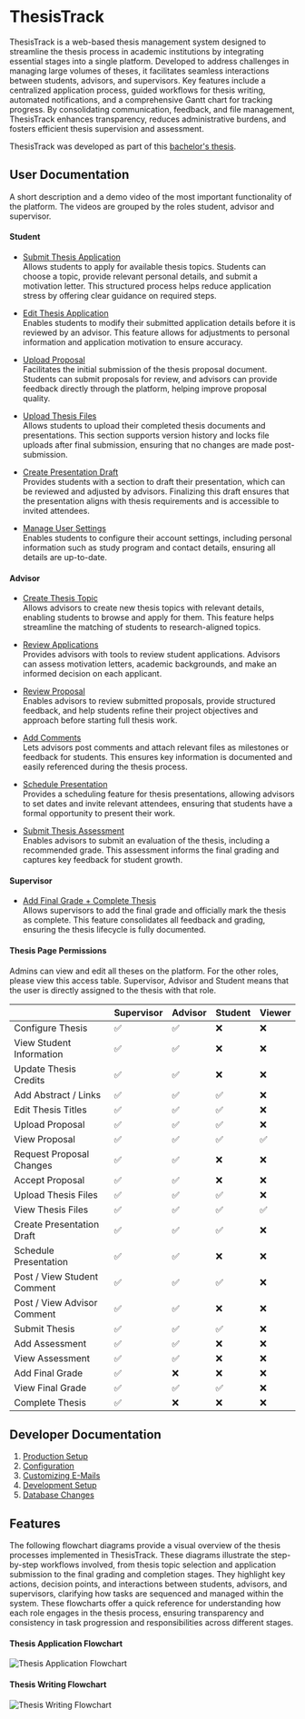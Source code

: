 # ThesisTrack

ThesisTrack is a web-based thesis management system designed to streamline the thesis process in academic institutions by integrating essential stages into a single platform. 
Developed to address challenges in managing large volumes of theses, it facilitates seamless interactions between students, advisors, and supervisors. 
Key features include a centralized application process, guided workflows for thesis writing, automated notifications, and a comprehensive Gantt chart for tracking progress. 
By consolidating communication, feedback, and file management, ThesisTrack enhances transparency, reduces administrative burdens, and fosters efficient thesis supervision and assessment.

ThesisTrack was developed as part of this [bachelor's thesis](docs/files/ba-thesis-fabian-emilius.pdf).

## User Documentation

A short description and a demo video of the most important functionality of the platform.
The videos are grouped by the roles student, advisor and supervisor.

#### Student

- [Submit Thesis Application](https://live.rbg.tum.de/w/artemisintro/53606)  
  Allows students to apply for available thesis topics. Students can choose a topic, provide relevant personal details, and submit a motivation letter. This structured process helps reduce application stress by offering clear guidance on required steps.

- [Edit Thesis Application](https://live.rbg.tum.de/w/artemisintro/53607)  
  Enables students to modify their submitted application details before it is reviewed by an advisor. This feature allows for adjustments to personal information and application motivation to ensure accuracy.

- [Upload Proposal](https://live.rbg.tum.de/w/artemisintro/53608)  
  Facilitates the initial submission of the thesis proposal document. Students can submit proposals for review, and advisors can provide feedback directly through the platform, helping improve proposal quality.

- [Upload Thesis Files](https://live.rbg.tum.de/w/artemisintro/53609)  
  Allows students to upload their completed thesis documents and presentations. This section supports version history and locks file uploads after final submission, ensuring that no changes are made post-submission.

- [Create Presentation Draft](https://live.rbg.tum.de/w/artemisintro/53604)  
  Provides students with a section to draft their presentation, which can be reviewed and adjusted by advisors. Finalizing this draft ensures that the presentation aligns with thesis requirements and is accessible to invited attendees.

- [Manage User Settings](https://live.rbg.tum.de/w/artemisintro/53605)  
  Enables students to configure their account settings, including personal information such as study program and contact details, ensuring all details are up-to-date.

#### Advisor

- [Create Thesis Topic](https://live.rbg.tum.de/w/artemisintro/53599)  
  Allows advisors to create new thesis topics with relevant details, enabling students to browse and apply for them. This feature helps streamline the matching of students to research-aligned topics.

- [Review Applications](https://live.rbg.tum.de/w/artemisintro/53601)  
  Provides advisors with tools to review student applications. Advisors can assess motivation letters, academic backgrounds, and make an informed decision on each applicant.

- [Review Proposal](https://live.rbg.tum.de/w/artemisintro/53602)  
  Enables advisors to review submitted proposals, provide structured feedback, and help students refine their project objectives and approach before starting full thesis work.

- [Add Comments](https://live.rbg.tum.de/w/artemisintro/53600)  
  Lets advisors post comments and attach relevant files as milestones or feedback for students. This ensures key information is documented and easily referenced during the thesis process.

- [Schedule Presentation](https://live.rbg.tum.de/w/artemisintro/53603)  
  Provides a scheduling feature for thesis presentations, allowing advisors to set dates and invite relevant attendees, ensuring that students have a formal opportunity to present their work.

- [Submit Thesis Assessment](https://live.rbg.tum.de/w/artemisintro/53598)  
  Enables advisors to submit an evaluation of the thesis, including a recommended grade. This assessment informs the final grading and captures key feedback for student growth.

#### Supervisor

- [Add Final Grade + Complete Thesis](https://live.rbg.tum.de/w/artemisintro/53610)  
  Allows supervisors to add the final grade and officially mark the thesis as complete. This feature consolidates all feedback and grading, ensuring the thesis lifecycle is fully documented.

#### Thesis Page Permissions

Admins can view and edit all theses on the platform. 
For the other roles, please view this access table.
Supervisor, Advisor and Student means that the user is directly assigned to the thesis with that role.

|                             | Supervisor | Advisor | Student | Viewer |
|-----------------------------|------------|---------|---------|--------|
| Configure Thesis            | ✅          | ✅       | ❌       | ❌      |
| View Student Information    | ✅          | ✅       | ❌       | ❌      |
| Update Thesis Credits       | ✅          | ✅       | ❌       | ❌      |
| Add Abstract / Links        | ✅          | ✅       | ✅       | ❌      |
| Edit Thesis Titles          | ✅          | ✅       | ✅       | ❌      |
| Upload Proposal             | ✅          | ✅       | ✅       | ❌      |
| View Proposal               | ✅          | ✅       | ✅       | ✅      |
| Request Proposal Changes    | ✅          | ✅       | ❌       | ❌      |
| Accept Proposal             | ✅          | ✅       | ❌       | ❌      |
| Upload Thesis Files         | ✅          | ✅       | ✅       | ❌      |
| View Thesis Files           | ✅          | ✅       | ✅       | ✅      |
| Create Presentation Draft   | ✅          | ✅       | ✅       | ❌      |
| Schedule Presentation       | ✅          | ✅       | ❌       | ❌      |
| Post / View Student Comment | ✅          | ✅       | ✅       | ❌      |
| Post / View Advisor Comment | ✅          | ✅       | ❌       | ❌      |
| Submit Thesis               | ✅          | ✅       | ✅       | ❌      |
| Add Assessment              | ✅          | ✅       | ❌       | ❌      |
| View Assessment             | ✅          | ✅       | ❌       | ❌      |
| Add Final Grade             | ✅          | ❌       | ❌       | ❌      |
| View Final Grade            | ✅          | ✅       | ✅       | ❌      |
| Complete Thesis             | ✅          | ❌       | ❌       | ❌      |

## Developer Documentation

1. [Production Setup](docs/PRODUCTION.md)
2. [Configuration](docs/CONFIGURATION.md)
3. [Customizing E-Mails](docs/MAILS.md)
4. [Development Setup](docs/DEVELOPMENT.md)
5. [Database Changes](docs/DATABASE.md)

## Features

The following flowchart diagrams provide a visual overview of the thesis processes implemented in ThesisTrack. 
These diagrams illustrate the step-by-step workflows involved, from thesis topic selection and application submission to the final grading and completion stages. 
They highlight key actions, decision points, and interactions between students, advisors, and supervisors, clarifying how tasks are sequenced and managed within the system. 
These flowcharts offer a quick reference for understanding how each role engages in the thesis process, ensuring transparency and consistency in task progression and responsibilities across different stages.

#### Thesis Application Flowchart
![Thesis Application Flowchart](docs/files/thesis-application-flowchart.svg)

#### Thesis Writing Flowchart
![Thesis Writing Flowchart](docs/files/thesis-writing-flowchart.svg)
